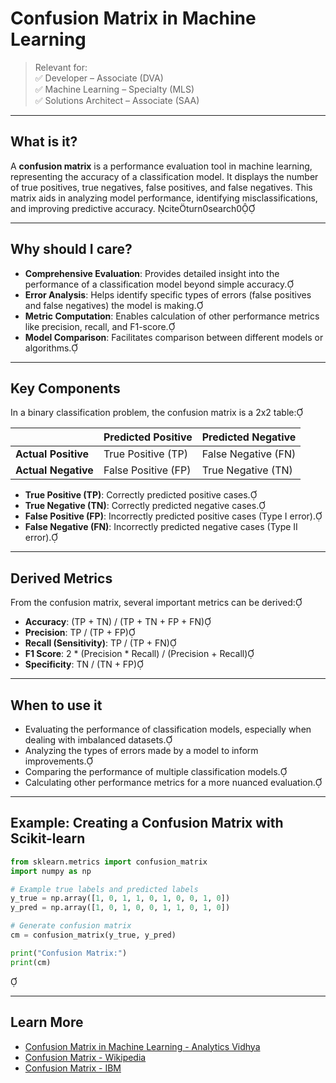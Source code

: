 # Confusion Matrix in Machine Learning

> Relevant for:  
> ✅ Developer – Associate (DVA)  
> ✅ Machine Learning – Specialty (MLS)  
> ✅ Solutions Architect – Associate (SAA)

---

## What is it?

A **confusion matrix** is a performance evaluation tool in machine learning, representing the accuracy of a classification model. It displays the number of true positives, true negatives, false positives, and false negatives. This matrix aids in analyzing model performance, identifying misclassifications, and improving predictive accuracy. citeturn0search0

---

## Why should I care?

- **Comprehensive Evaluation**: Provides detailed insight into the performance of a classification model beyond simple accuracy.
- **Error Analysis**: Helps identify specific types of errors (false positives and false negatives) the model is making.
- **Metric Computation**: Enables calculation of other performance metrics like precision, recall, and F1-score.
- **Model Comparison**: Facilitates comparison between different models or algorithms.

---

## Key Components

In a binary classification problem, the confusion matrix is a 2x2 table:

|                | Predicted Positive | Predicted Negative |
|----------------|--------------------|--------------------|
| **Actual Positive** | True Positive (TP)    | False Negative (FN)   |
| **Actual Negative** | False Positive (FP)   | True Negative (TN)    |

- **True Positive (TP)**: Correctly predicted positive cases.
- **True Negative (TN)**: Correctly predicted negative cases.
- **False Positive (FP)**: Incorrectly predicted positive cases (Type I error).
- **False Negative (FN)**: Incorrectly predicted negative cases (Type II error).

---

## Derived Metrics

From the confusion matrix, several important metrics can be derived:

- **Accuracy**: (TP + TN) / (TP + TN + FP + FN)
- **Precision**: TP / (TP + FP)
- **Recall (Sensitivity)**: TP / (TP + FN)
- **F1 Score**: 2 * (Precision * Recall) / (Precision + Recall)
- **Specificity**: TN / (TN + FP)

---

## When to use it

- Evaluating the performance of classification models, especially when dealing with imbalanced datasets.
- Analyzing the types of errors made by a model to inform improvements.
- Comparing the performance of multiple classification models.
- Calculating other performance metrics for a more nuanced evaluation.

---

## Example: Creating a Confusion Matrix with Scikit-learn





```python
from sklearn.metrics import confusion_matrix
import numpy as np

# Example true labels and predicted labels
y_true = np.array([1, 0, 1, 1, 0, 1, 0, 0, 1, 0])
y_pred = np.array([1, 0, 1, 0, 0, 1, 1, 0, 1, 0])

# Generate confusion matrix
cm = confusion_matrix(y_true, y_pred)

print("Confusion Matrix:")
print(cm)
```





---

## Learn More

- [Confusion Matrix in Machine Learning - Analytics Vidhya](https://www.analyticsvidhya.com/blog/2020/04/confusion-matrix-machine-learning/)
- [Confusion Matrix - Wikipedia](https://en.wikipedia.org/wiki/Confusion_matrix)
- [Confusion Matrix - IBM](https://www.ibm.com/think/topics/confusion-matrix)
